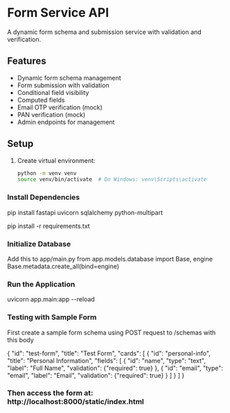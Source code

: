 # Form Service API

A dynamic form schema and submission service with validation and verification.

## Features

- Dynamic form schema management
- Form submission with validation
- Conditional field visibility
- Computed fields
- Email OTP verification (mock)
- PAN verification (mock)
- Admin endpoints for management

## Setup

1. Create virtual environment:
   ```bash
   python -m venv venv
   source venv/bin/activate  # On Windows: venv\Scripts\activate


### Install Dependencies

pip install fastapi uvicorn sqlalchemy python-multipart

pip install -r requirements.txt

### Initialize Database
 
Add this to app/main.py
from app.models.database import Base, engine
Base.metadata.create_all(bind=engine)

### Run the Application

uvicorn app.main:app --reload


### Testing with Sample Form
First create a sample form schema using POST request to /schemas with this body


{
  "id": "test-form",
  "title": "Test Form",
  "cards": [
    {
      "id": "personal-info",
      "title": "Personal Information",
      "fields": [
        {
          "id": "name",
          "type": "text",
          "label": "Full Name",
          "validation": {"required": true}
        },
        {
          "id": "email",
          "type": "email",
          "label": "Email",
          "validation": {"required": true}
        }
      ]
    }
  ]
}



###  Then access the form at: http://localhost:8000/static/index.html


